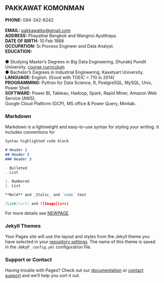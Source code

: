 ## PAKKAWAT KOMONMAN

**PHONE:** 084-342-6242<br />   
**EMAIL:** pakkawatko@gmail.com<br />
**ADDRESS:** Phayathai Bangkok and Wangnoi Ayutthaya.<br />
**DATE OF BIRTH:** 10 Feb 1988<br />
**OCCUPATION:** Sr.Process Engineer and Data Analyst.<br />
**EDUCATION:**<br />   
 ● Studying Master’s Degrees in Big Data Engineering, Dhurakij Pundit University. [course curriculum](https://cite.dpu.ac.th/bigdata/master-bigdata/structure-bigdata.html)<br />
 ● Bachelor’s Degrees in Industrial Engineering, Kasetsart University.<br />
**LANGUAGE:**   English. (Good with TOEIC = 710 in 2014)<br />
**PROGRAMMING:**   Python for Data Science, R, PostgreSQL, MySQL, Unix, Power Shell.<br />
**SOFTWARE:**   Power BI, Tableau, Hadoop, Spark, Rapid Miner, Amazon Web Service (AWS),<br /> 
                Google Cloud Platform (GCP), MS office & Power Query, Minitab.<br />


### Markdown

Markdown is a lightweight and easy-to-use syntax for styling your writing. It includes conventions for

```markdown
Syntax highlighted code block

# Header 1
## Header 2
### Header 3

- Bulleted
- List

1. Numbered
2. List

**Bold** and _Italic_ and `Code` text

[Link](url) and ![Image](src)
```

For more details see [NEWPAGE](https://pakkawatk.github.io/portfolio/page1).

### Jekyll Themes

Your Pages site will use the layout and styles from the Jekyll theme you have selected in your [repository settings](https://github.com/Pakkawatk/pakkawatko/settings/pages). The name of this theme is saved in the Jekyll `_config.yml` configuration file.

### Support or Contact

Having trouble with Pages? Check out our [documentation](https://docs.github.com/categories/github-pages-basics/) or [contact support](https://support.github.com/contact) and we’ll help you sort it out.

